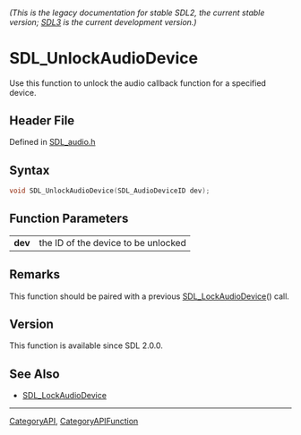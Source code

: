 ###### (This is the legacy documentation for stable SDL2, the current stable version; [SDL3](https://wiki.libsdl.org/SDL3/) is the current development version.)
# SDL_UnlockAudioDevice

Use this function to unlock the audio callback function for a specified device.

## Header File

Defined in [SDL_audio.h](https://github.com/libsdl-org/SDL/blob/SDL2/include/SDL_audio.h)

## Syntax

```c
void SDL_UnlockAudioDevice(SDL_AudioDeviceID dev);

```

## Function Parameters

|             |                                     |
| ----------- | ----------------------------------- |
| **dev**     | the ID of the device to be unlocked |

## Remarks

This function should be paired with a previous
[SDL_LockAudioDevice](SDL_LockAudioDevice)() call.

## Version

This function is available since SDL 2.0.0.

## See Also

- [SDL_LockAudioDevice](SDL_LockAudioDevice)

----
[CategoryAPI](CategoryAPI), [CategoryAPIFunction](CategoryAPIFunction)

